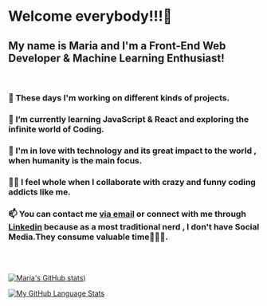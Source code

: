 <!DOCTYPE html>
<html lang="en">
  <head>
  
   
    
  </head>
  <body>
    <div class="container" >
      <h1> Welcome everybody!!!🤩</h1>
      <h2>My name is Maria and I'm a Front-End Web Developer & Machine Learning Enthusiast!</h2>
      <br>
      <h3>🔭 These days I'm working on different kinds of projects.</h3>
      <h3>
        🌱 I’m currently learning JavaScript & React and exploring the
        infinite world of Coding.
      </h3>
      <h3>
        💞 I'm in love with technology and its great impact to the world , when
        humanity is the main focus.
      </h3>
      <h3>
        👯‍♀️ I feel whole when I collaborate with crazy and funny coding addicts
        like me.
      </h3>
      <h3>
        📫 You can contact me
        <a href="mailto:mbarkouzou@gmail.com"> via email</a> or connect with me through <a href="https://www.linkedin.com/in/maria-barkouzou-b39810201/?originalSubdomain=gr" >Linkedin</a> because as a most
        traditional nerd , I don't have Social Media.They consume valuable
        time🙈🙉🙊.
      </h3> 
      <br>
      <br>
    </div>
  </body>
</html>

  [![Maria's GitHub stats](https://github-readme-stats.vercel.app/api?username=mariabarkouzou&count_private=true&theme=tokyonight&showicons=true))](https://github.com/mariabarkouzou/github-readme-stats)
  
  [![My GitHub Language Stats](https://github-readme-stats.vercel.app/api/top-langs/?username=mariabarkouzou&langs_count=5&theme=tokyonight)]()
